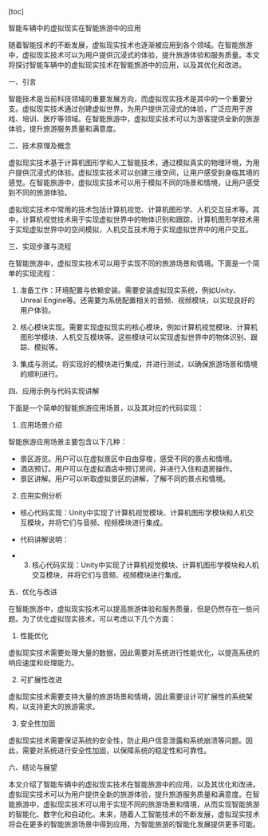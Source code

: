 
[toc]                    
                
                
智能车辆中的虚拟现实在智能旅游中的应用

随着智能技术的不断发展，虚拟现实技术也逐渐被应用到各个领域。在智能旅游中，虚拟现实技术可以为用户提供沉浸式的体验，提升旅游体验和服务质量。本文将探讨智能车辆中的虚拟现实技术在智能旅游中的应用，以及其优化和改进。

一、引言

智能技术是当前科技领域的重要发展方向，而虚拟现实技术是其中的一个重要分支。虚拟现实技术通过创建虚拟世界，为用户提供沉浸式的体验，广泛应用于游戏、培训、医疗等领域。在智能旅游中，虚拟现实技术可以为游客提供全新的旅游体验，提升旅游服务质量和满意度。

二、技术原理及概念

虚拟现实技术基于计算机图形学和人工智能技术，通过模拟真实的物理环境，为用户提供沉浸式的体验。虚拟现实技术可以创建三维空间，让用户感受到身临其境的感觉。在智能旅游中，虚拟现实技术可以用于模拟不同的场景和情境，让用户感受到不同的旅游体验。

虚拟现实技术中常用的技术包括计算机视觉、计算机图形学、人机交互技术等。其中，计算机视觉技术用于实现虚拟世界中的物体识别和跟踪，计算机图形学技术用于实现虚拟世界中的空间模拟，人机交互技术用于实现虚拟世界中的用户交互。

三、实现步骤与流程

在智能旅游中，虚拟现实技术可以用于实现不同的旅游场景和情境。下面是一个简单的实现流程：

1. 准备工作：环境配置与依赖安装。需要安装虚拟现实系统，例如Unity、Unreal Engine等。还需要为系统配置相关的音频、视频模块，以实现良好的用户体验。

2. 核心模块实现。需要实现虚拟现实的核心模块，例如计算机视觉模块、计算机图形学模块、人机交互模块等。这些模块可以实现虚拟世界中的物体识别、跟踪、模拟等。

3. 集成与测试。将实现好的模块进行集成，并进行测试，以确保旅游场景和情境的顺利进行。

四、应用示例与代码实现讲解

下面是一个简单的智能旅游应用场景，以及其对应的代码实现：

1. 应用场景介绍

智能旅游应用场景主要包含以下几种：

- 景区游览。用户可以在虚拟景区中自由穿梭，感受不同的景点和情境。
- 酒店预订。用户可以在虚拟酒店中预订房间，并进行入住和退房操作。
- 景区讲解。用户可以听取虚拟景区的讲解，了解不同的景点和情境。

2. 应用实例分析

- 核心代码实现：Unity中实现了计算机视觉模块、计算机图形学模块和人机交互模块，并将它们与音频、视频模块进行集成。
- 代码讲解说明：

- 3. 核心代码实现：Unity中实现了计算机视觉模块、计算机图形学模块和人机交互模块，并将它们与音频、视频模块进行集成。

五、优化与改进

在智能旅游中，虚拟现实技术可以提高旅游体验和服务质量，但是仍然存在一些问题。为了优化虚拟现实技术，可以考虑以下几个方面：

1. 性能优化

虚拟现实技术需要处理大量的数据，因此需要对系统进行性能优化，以提高系统的响应速度和处理能力。

2. 可扩展性改进

虚拟现实技术需要支持大量的旅游场景和情境，因此需要设计可扩展性的系统架构，以支持更大的旅游需求。

3. 安全性加固

虚拟现实技术需要保证系统的安全性，防止用户信息泄露和系统崩溃等问题。因此，需要对系统进行安全性加固，以保障系统的稳定性和可靠性。

六、结论与展望

本文介绍了智能车辆中的虚拟现实技术在智能旅游中的应用，以及其优化和改进。虚拟现实技术可以为用户提供全新的旅游体验，提升旅游服务质量和满意度。在智能旅游中，虚拟现实技术可以用于实现不同的旅游场景和情境，从而实现智能旅游的智能化、数字化和自动化。未来，随着人工智能技术的不断发展，虚拟现实技术将会在更多的智能旅游场景中得到应用，为智能旅游的智能化发展提供更多可能。

